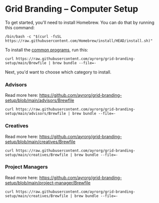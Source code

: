 # Grid Branding – Computer Setup

To get started, you'll need to install Homebrew. You can do that by running this command:

```shell
/bin/bash -c "$(curl -fsSL https://raw.githubusercontent.com/Homebrew/install/HEAD/install.sh)"
```

To install the [common programs], run this:

```shell
curl https://raw.githubusercontent.com/ayrorg/grid-branding-setup/main/Brewfile | brew bundle --file=-
```

[common programs]: https://github.com/ayrorg/grid-branding-setup/blob/main/Brewfile

Next, you'd want to choose which category to install.

### Advisors

Read more here: https://github.com/ayrorg/grid-branding-setup/blob/main/advisors/Brewfile

```
curl https://raw.githubusercontent.com/ayrorg/grid-branding-setup/main/advisors/Brewfile | brew bundle --file=-
```

### Creatives

Read more here: https://github.com/ayrorg/grid-branding-setup/blob/main/creatives/Brewfile

```
curl https://raw.githubusercontent.com/ayrorg/grid-branding-setup/main/creatives/Brewfile | brew bundle --file=-
```

### Project Managers

Read more here: https://github.com/ayrorg/grid-branding-setup/blob/main/project-manager/Brewfile

```
curl https://raw.githubusercontent.com/ayrorg/grid-branding-setup/main/creatives/Brewfile | brew bundle --file=-
```

